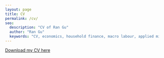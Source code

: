 ```yaml
---
layout: page
title: CV
permalink: /cv/
seo:
  description: "CV of Ran Gu"
  author: "Ran Gu"
  keywords: "CV, economics, household finance, macro labour, applied microeconomics"
---
```



[Download my CV here](https://drive.google.com/file/d/1CxtcSsPBSsJIAqw-mH986dI93GF8yXxB/view?usp=drive_link)

<!-- Here is my CV. You can [download the PDF here](https://drive.google.com/file/d/1CxtcSsPBSsJIAqw-mH986dI93GF8yXxB/view?usp=drive_link). -->

<!-- {% include embedpdf.html source="https://drive.google.com/file/d/1CxtcSsPBSsJIAqw-mH986dI93GF8yXxB/view?usp=sharing" width=100 height=800 %} -->


